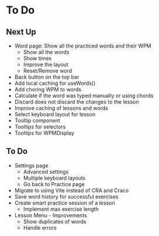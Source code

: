 # To Do

## Next Up

- Word page: Show all the practiced words and their WPM
  - Show all the words
  - Show times
  - Improve the layout
  - Reset/Remove word
- Back button on the top bar
- Add local caching for useWords()
- Add choring WPM to words
- Calculate if the word was typed manually or using chords
- Discard does not discard the changes to the lesson
- Improve caching of lessons and words
- Select keyboard layout for lesson
- Tooltip component
- Tooltips for selectors
- Tooltips for WPMDisplay

## To Do

- Settings page
  - Advanced settings
  - Multiple keyboard layouts
  - Go back to Practice page
- Migrate to using Vite instead of CRA and Craco
- Save word history for successful exercises
- Create smart practice session of a lesson
  - Implement max exercise length
- Lesson Menu - Improvements
  - Show duplicates of words
  - Handle errors
